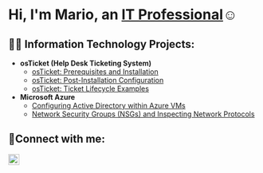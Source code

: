 <h1>Hi, I'm Mario, an <a href="https://linkedin.com/in/mario-deberry-a3867918a">IT Professional</a>☺</h1>

<h2>👨‍💻 Information Technology Projects:</h2>

- <b>osTicket (Help Desk Ticketing System)</b>
  - [osTicket: Prerequisites and Installation](https://github.com/MarioDeberry/osticket-prereqs)
  - [osTicket: Post-Installation Configuration](https://github.com/MarioDeberry/post-install-config)
  - [osTicket: Ticket Lifecycle Examples](https://github.com/MarioDeberry/ticket-lifecycle)
- <b>Microsoft Azure</b>
  - [Configuring Active Directory within Azure VMs](https://github.com/MarioDeberry/configure-ad)
  - [Network Security Groups (NSGs) and Inspecting Network Protocols](https://github.com/MarioDeberry/azure-network-protocols)

<h2>🤳Connect with me:</h2>


[<img align="left" alt="Josh | LinkedIn" width="22px" src="https://cdn.jsdelivr.net/npm/simple-icons@v3/icons/linkedin.svg" />][linkedin]

[linkedin]: https://linkedin.com/in/mario-deberry-a3867918a
